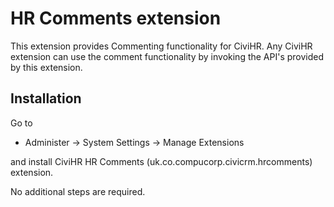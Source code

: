 HR Comments extension
======

This extension provides Commenting functionality for CiviHR.
Any CiviHR extension can use the comment functionality by invoking
the API's provided by this extension.

Installation
------

Go to 
- Administer -> System Settings -> Manage Extensions

and install CiviHR HR Comments (uk.co.compucorp.civicrm.hrcomments) extension.

No additional steps are required.

